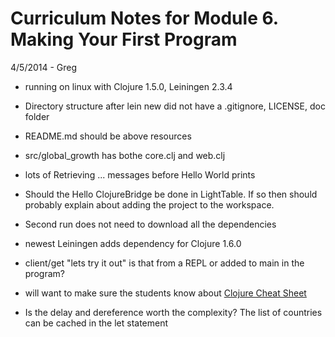 # Curriculum Notes for Module 6.  Making Your First Program

4/5/2014 - Greg
* running on linux with Clojure 1.5.0, Leiningen 2.3.4

* Directory structure after lein new did not have a .gitignore, LICENSE, doc folder
* README.md should be above resources
* src/global_growth has bothe core.clj and web.clj
* lots of Retrieving ... messages before Hello World prints
* Should the Hello ClojureBridge be done in LightTable.  If so then should probably explain about adding the project to the workspace.
* Second run does not need to download all the dependencies
* newest Leiningen adds dependency for Clojure 1.6.0
* client/get "lets try it out"  is that from a REPL or added to main in the program?
* will want to make sure the students know about [Clojure Cheat Sheet](http://clojure.org/cheatsheet)
* Is the delay and dereference worth the complexity?  The list of countries can be cached in the let statement
